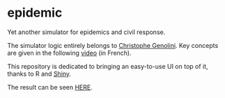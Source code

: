 # epidemic
Yet another simulator for epidemics and civil response.

The simulator logic entirely belongs to [Christophe Genolini](https://gitlab.com/ChristopheGen/simucovid19/-/tree/master).
Key concepts are given in the following [video](https://www.youtube.com/watch?v=KDG6dm9bSyw) (in French).

This repository is dedicated to bringing an easy-to-use UI on top of it, thanks to R and [Shiny](shiny.rstudio.com/).

The result can be seen [HERE](https://vongo.shinyapps.io/epidemic/).
